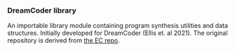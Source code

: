 ### DreamCoder library
An importable library module containing program synthesis utilities and data structures. Initially developed for DreamCoder (Ellis et. al 2021). 
The original repository is derived from [the EC repo](https://github.com/ellisk42/ec).
